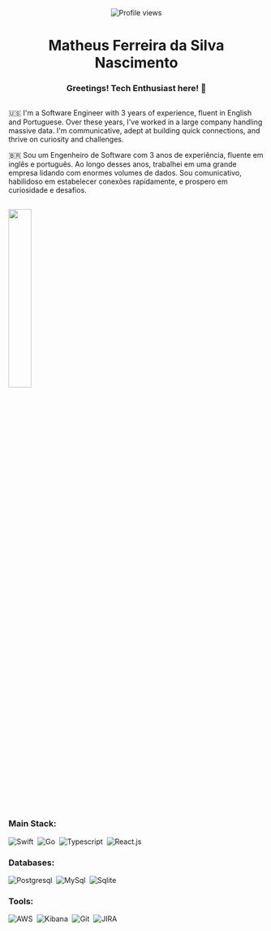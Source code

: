 <div align="center">
  <img src="https://komarev.com/ghpvc/?username=MatheusFerreiraZx&color=green" alt="Profile views">
</div>

<h1 align="center">Matheus Ferreira da Silva Nascimento</h1>

<h3 align="center">Greetings! Tech Enthusiast here! 👋</h3>

##

🇺🇸
I'm a Software Engineer with 3 years of experience, fluent in English and Portuguese. Over these years, I've worked in a large company handling massive data. I'm communicative, adept at building quick connections, and thrive on curiosity and challenges.

🇧🇷
Sou um Engenheiro de Software com 3 anos de experiência, fluente em inglês e português. Ao longo desses anos, trabalhei em uma grande empresa lidando com enormes volumes de dados. Sou comunicativo, habilidoso em estabelecer conexões rapidamente, e prospero em curiosidade e desafios.

## 

<p align="left">
  <a href="https://github.com/anuraghazra/github-readme-stats">
    <img width="30%" align="center" src="https://github-readme-stats-git-main-rafaelalexandrino.vercel.app/api/top-langs/?username=MatheusFerreiraZx&layout=compact&langs_count=6&hide=html,css&theme=dark" />
  </a>
</p>

##

### Main Stack:

![Swift](https://img.shields.io/badge/Swift-E34F26?style=for-the-badge&logo=swift&logoColor=white)&nbsp;
![Go](https://img.shields.io/badge/Go-00ADD8?style=for-the-badge&logo=go&logoColor=white)&nbsp;
![Typescript](https://img.shields.io/badge/TypeScript-007ACC?style=for-the-badge&logo=typescript&logoColor=white)&nbsp;
![React.js](https://img.shields.io/badge/React-20232A?style=for-the-badge&logo=react&logoColor=61DAFB)&nbsp;

### Databases:

![Postgresql](https://img.shields.io/badge/PostgreSQL-316192?style=for-the-badge&logo=postgresql&logoColor=white)&nbsp;
![MySql](https://img.shields.io/badge/MySQL-00000F?style=for-the-badge&logo=mysql&logoColor=white)&nbsp;
![Sqlite](https://img.shields.io/badge/SQLite-07405E?style=for-the-badge&logo=sqlite&logoColor=white)&nbsp;

### Tools:

![AWS](https://img.shields.io/badge/Amazon_AWS-FF9900?style=for-the-badge&logo=amazonaws&logoColor=white)&nbsp;
![Kibana](https://img.shields.io/badge/Kibana-005571?style=for-the-badge&logo=Kibana&logoColor=white)&nbsp;
![Git](https://img.shields.io/badge/GIT-E44C30?style=for-the-badge&logo=git&logoColor=white)&nbsp;
![JIRA](https://img.shields.io/badge/Jira-0052CC?style=for-the-badge&logo=Jira&logoColor=white)&nbsp;


